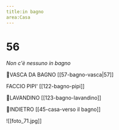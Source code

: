 ```yaml
---
title:in bagno
area:Casa
---
```

# 56
_Non c'è nessuno in bagno_

👀VASCA DA BAGNO [[57-bagno-vasca|57]]

FACCIO PIPI' [[122-bagno-pipi]]

👀LAVANDINO [[123-bagno-lavandino]]

👣INDIETRO [[45-casa-verso il bagno]]

![[foto_71.jpg]]
